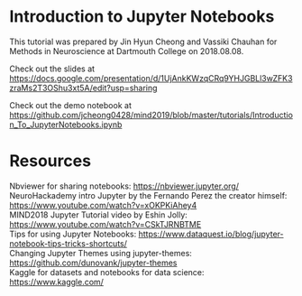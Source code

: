 # Introduction to Jupyter Notebooks
This tutorial was prepared by Jin Hyun Cheong and Vassiki Chauhan
for Methods in Neuroscience at Dartmouth College on 2018.08.08.

Check out the slides at https://docs.google.com/presentation/d/1UjAnkKWzqCRq9YHJGBLl3wZFK3zraMs2T3OShu3xt5A/edit?usp=sharing

Check out the demo notebook at https://github.com/jcheong0428/mind2019/blob/master/tutorials/Introduction_To_JupyterNotebooks.ipynb

# Resources 
Nbviewer for sharing notebooks: https://nbviewer.jupyter.org/  
NeuroHackademy intro Jupyter by the Fernando Perez the creator himself:
https://www.youtube.com/watch?v=xOKPKiAhey4  
MIND2018 Jupyter Tutorial video by Eshin Jolly: https://www.youtube.com/watch?v=CSkTJRNBTME  
Tips for using Jupyter Notebooks: https://www.dataquest.io/blog/jupyter-notebook-tips-tricks-shortcuts/  
Changing Jupyter Themes using jupyter-themes: https://github.com/dunovank/jupyter-themes  
Kaggle for datasets and notebooks for data science: https://www.kaggle.com/  
